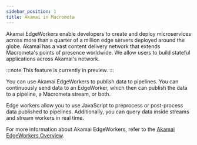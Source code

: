 ```yaml
---
sidebar_position: 1
title: Akamai in Macrometa
---
```


Akamai EdgeWorkers enable developers to create and deploy microservices across more than a quarter of a million edge servers deployed around the globe. Akamai has a vast content delivery network that extends Macrometa's points of presence worldwide. We allow users to build stateful applications across Akamai's network.

:::note
This feature is currently in preview.
:::

You can use Akamai EdgeWorkers to publish data to pipelines. You can continuously send data to an EdgeWorker, which then can publish the data to a pipeline, a Macrometa stream, or both.

Edge workers allow you to use JavaScript to preprocess or post-process data published to pipelines. Additionally, you can query data inside streams and stream workers in real time.

For more information about Akamai EdgeWorkers, refer to the [Akamai EdgeWorkers Overview](https://developer.akamai.com/akamai-edgeworkers-overview).